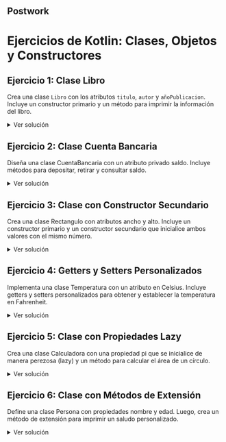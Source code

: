 ## Postwork

# Ejercicios de Kotlin: Clases, Objetos y Constructores

## Ejercicio 1: Clase Libro

Crea una clase `Libro` con los atributos `titulo`, `autor` y `añoPublicacion`. Incluye un constructor primario y un método para imprimir la información del libro.

<details>
<summary>Ver solución</summary>

```kotlin
class Libro(val titulo: String, val autor: String, val añoPublicacion: Int) {
    fun imprimirInfo() {
        println("'$titulo' por $autor ($añoPublicacion)")
    }
}

fun main() {
    val miLibro = Libro("1984", "George Orwell", 1949)
    miLibro.imprimirInfo()
}
```
</details>

## Ejercicio 2: Clase Cuenta Bancaria

Diseña una clase CuentaBancaria con un atributo privado saldo. Incluye métodos para depositar, retirar y consultar saldo.

<details>
<summary>Ver solución</summary>
    
```kotlin
class CuentaBancaria(saldoInicial: Double) {
    private var saldo = saldoInicial

    fun depositar(monto: Double) {
        saldo += monto
        println("Depósito de $monto realizado. Nuevo saldo: $saldo")
    }

    fun retirar(monto: Double) {
        if (monto <= saldo) {
            saldo -= monto
            println("Retiro de $monto realizado. Nuevo saldo: $saldo")
        } else {
            println("Saldo insuficiente")
        }
    }

    fun consultarSaldo() = println("Saldo actual: $saldo")
}

fun main() {
    val cuenta = CuentaBancaria(100.0)
    cuenta.depositar(50.0)
    cuenta.retirar(30.0)
    cuenta.consultarSaldo()
}
```
</details>

## Ejercicio 3: Clase con Constructor Secundario

Crea una clase Rectangulo con atributos ancho y alto. Incluye un constructor primario y un constructor secundario que inicialice ambos valores con el mismo número.

<details>
<summary>Ver solución</summary>

```kotlin
    class Rectangulo(val ancho: Double, val alto: Double) {
    constructor(lado: Double) : this(lado, lado)

    fun calcularArea() = ancho * alto
}

fun main() {
    val rectangulo1 = Rectangulo(5.0, 3.0)
    val cuadrado = Rectangulo(4.0)

    println("Área del rectángulo: ${rectangulo1.calcularArea()}")
    println("Área del cuadrado: ${cuadrado.calcularArea()}")
}
```
</details>

## Ejercicio 4: Getters y Setters Personalizados

Implementa una clase Temperatura con un atributo en Celsius. Incluye getters y setters personalizados para obtener y establecer la temperatura en Fahrenheit.

<details>
<summary>Ver solución</summary>
    
```kotlin
    class Temperatura(celsius: Double) {
    var celsius = celsius
        set(value) {
            field = value
            println("Temperatura establecida a $value°C")
        }

    var fahrenheit: Double
        get() = celsius * 9/5 + 32
        set(value) {
            celsius = (value - 32) * 5/9
            println("Temperatura establecida a $value°F")
        }
}

fun main() {
    val temp = Temperatura(25.0)
    println("En Fahrenheit: ${temp.fahrenheit}°F")
    temp.fahrenheit = 68.0
    println("En Celsius: ${temp.celsius}°C")
}
```
</details>

## Ejercicio 5: Clase con Propiedades Lazy
Crea una clase Calculadora con una propiedad pi que se inicialice de manera perezosa (lazy) y un método para calcular el área de un círculo.

<details>
<summary>Ver solución</summary>
    
```kotlin
class Calculadora {
    val pi: Double by lazy {
        println("Calculando pi...")
        3.14159265359
    }

    fun areaCirculo(radio: Double): Double {
        return pi * radio * radio
    }
}

fun main() {
    val calc = Calculadora()
    println("Área de un círculo con radio 5: ${calc.areaCirculo(5.0)}")
    println("Área de un círculo con radio 3: ${calc.areaCirculo(3.0)}")
}
```
</details>

## Ejercicio 6: Clase con Métodos de Extensión

Define una clase Persona con propiedades nombre y edad. Luego, crea un método de extensión para imprimir un saludo personalizado.

<details>
<summary>Ver solución</summary>
    
```kotlin
class Persona(val nombre: String, val edad: Int)

fun Persona.saludar() {
    println("Hola, mi nombre es $nombre y tengo $edad años.")
}

fun main() {
    val persona = Persona("Ana", 28)
    persona.saludar()
}
```
</details>
